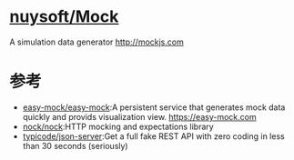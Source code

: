 # [nuysoft/Mock](https://github.com/nuysoft/Mock)

A simulation data generator http://mockjs.com

# 参考

* [easy-mock/easy-mock](https://github.com/easy-mock/easy-mock):A persistent service that generates mock data quickly and provids visualization view. https://easy-mock.com
* [nock/nock](https://github.com/nock/nock):HTTP mocking and expectations library
* [typicode/json-server](https://github.com/typicode/json-server):Get a full fake REST API with zero coding in less than 30 seconds (seriously)

